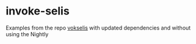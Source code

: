 # invoke-selis
Examples from the repo [vokselis](https://github.com/pudnax/vokselis) with updated dependencies and without using the Nightly
